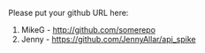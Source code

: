Please put your github URL here:

1. MikeG - http://github.com/somerepo
2. Jenny - https://github.com/JennyAllar/api_spike
